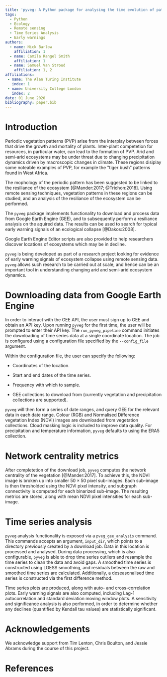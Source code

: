 ```yaml
---
title: 'pyveg: A Python package for analysing the time evolution of patterned vegetation using Google Earth Engine'
tags:
  - Python
  - Ecology
  - Remote sensing
  - Time Series Analysis
  - Early warnings 
authors:
  - name: Nick Barlow
    affiliation: 1
  - name: Camila Rangel Smith
    affiliation: 1
  - name: Samuel Van Stroud
    affiliation: 1, 2
affiliations:
 - name: The Alan Turing Institute
   index: 1
 - name: University College London
   index: 2
date: 01 June 2020
bibliography: paper.bib
---
```


# Introduction

Periodic vegetation patterns (PVP) arise from the interplay between 
forces that drive the growth and mortality of plants. Inter-plant 
competetion for resources, in particular water, can lead to the 
formation of PVP. Arid and semi-arid ecosystems may be under threat 
due to changing precipitation dynamics driven by macroscopic changes 
in climate. These regions disiplay some noteable examples of PVP, 
for example the "tiger bush" patterns found in West Africa.

The mophology of the periodic pattern has been suggested to be 
linked to the resiliance of the ecosystem [@Mander:2017; @Trichon:2018]. 
Using remote sensing techniques,  vegetation patterns in these regions 
can be studied, and an analysis of the resiliance of the ecosystem can 
be performed.

The `pyveg` package implements functionality to download and process data
from Google Earth Engine (GEE), and to subsequently perform a 
resiliance analysis on the aquired data. The results can be used
to search for typical early warning signals of an ecological collapse 
[@Dakos:2008].

Google Earth Engine Editor scripts are also provided to help 
researchers discover locations of ecosystems which may be in
decline.

`pyveg` is being developed as part of a research project 
looking for evidence of early warning signals of ecosystem
collapse using remote sensing data. `pyveg` allows such 
research to be carried out at scale, and hence can be an 
important tool in understanding changing arid and semi-arid 
ecosystem dynamics.


# Downloading data from Google Earth Engine

In order to interact with the GEE API, the user must sign up to GEE 
and obtain an API key. Upon running `pyveg` for the first time, the 
user will be prompted to enter their API key. The `run_pyveg_pipeline`
command initiates the downloading of time series data at a single
coordinate location. The job is configured using a configuration file 
specified by the `--config_file` argument.

Within the configuration file, the user can specify the following:

- Coordinates of the location.

- Start and end dates of the time series.

- Frequency with which to sample.

- GEE collections to download from (currently vegetation and precipitation collections are supported).

`pyveg` will then form a series of date ranges, and query GEE for the relevant
data in each date range. Colour (RGB) and Normalised Difference vegetation
Index (NDVI) images are downloaded from vegetation collections. Cloud masking 
logic is included to improve data quality. For precipitation and temperature 
information, `pyveg` defaults to using the ERA5 collection.


# Network centrality metrics

After completetion of the download job, `pyveg` computes the network centrality 
of the vegetation [@Mander:2017]. To achieve this, the NDVI image is broken up 
into smaller $50 \times 50$ pixel sub-images. Each sub-image is then thresholded
using the NDVI pixel intensity, and subgraph connectivity is computed for each
binarized sub-image. The resulting metrics are stored, along with mean NDVI pixel 
intensities for each sub-image.


# Time series analysis 

`pyveg` analysis functionality is exposed via a `pveg_gee_analysis` command.
This commands accepts an argument, `input_dir`, which points to a directory 
previously created by a download job. Data in this location is processed and 
analysed. During data processing, which is also configurable, `pyveg` is able 
to drop time series outliers and resample the time series to clean the data 
and avoid gaps. A smoothed time series is constructed using LOESS smoothing, 
and residuals between the raw and smoothed time series are calculated. 
Additionally, a deseasonalised time series is constructed via the first 
difference method.

Time series plots are produced, along with auto- and cross-correlation plots.
Early warning signals are also computed, including Lag-1 autocorrelation
and standard deviation moving window plots. A sensitivity and significance
analysis is also performed, in order to determine whether any declines 
(quantified by Kendall tau values) are statistically significant.


# Acknowledgements

We acknowledge support from Tim Lenton, Chris Boulton, 
and Jessie Abrams during the course of this project.


# References